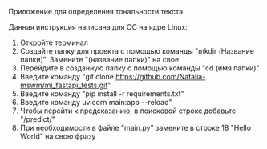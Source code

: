 Приложение для определения тональности текста.

Данная инструкция написана для ОС на ядре Linux:
1. Откройте терминал
2. Создайте папку для проекта с помощью команды "mkdir (Название папки)". Замените "(название папки)" на свое
3. Перейдите в созданную папку с помощью команды "cd (имя папки)"
4. Введите команду "git clone https://github.com/Natalia-mswm/ml_fastapi_tests.git"
5. Введите команду "pip install -r requirements.txt"
6. Введите команду uvicorn main:app --reload"
7. Чтобы перейти к предсказанию, в поисковой строке добавьте "/predict/"
8. При необходимости в файле "main.py" замените в строке 18 "Hello World" на свою фразу
